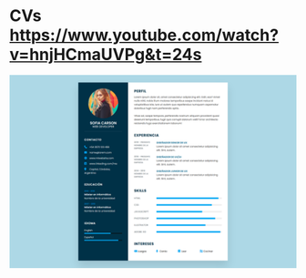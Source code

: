 # CVs  https://www.youtube.com/watch?v=hnjHCmaUVPg&t=24s
<p align="center">
  <img src="preview.png" alt="preview del proyecto" max-width="1600">
</p>